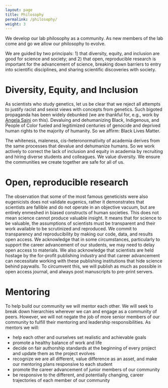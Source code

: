```yaml
---
layout: page
title: Philosophy
permalink: /philosophy/
weight: 3
---
```


We develop our lab philosophy as a community.  As new members of the lab come and go we allow our philosophy to evolve.

We are guided by two principals: 1) that diversity, equity, and inclusion are good for science and society; and 2) that open, reproducible research is important for the advancement of science, breaking down barriers to entry into scientific disciplines, and sharing scientific discoveries with society.

# Diversity, Equity, and Inclusion

As scientists who study genetics, let us be clear that we reject all attempts to justify racist and sexist views with concepts from genetics. Such bigoted propaganda has been widely debunked (we are thankful for, e.g., work by [Angela Saini](https://www.angelasaini.co.uk/) on this). Devaluing and dehumanizing Black, Indigenous, and People of Color fueled and legitimized centuries of genocide and deprived human rights to the majority of humanity. So we affirm: Black Lives Matter.

The whiteness, maleness, cis-heteronormativity of academia derives from the same processes that devalue and dehumanize humans. So we work actively to correct the lack of inclusion and equity in academia by recruiting and hiring diverse students and colleagues. We value diversity. We ensure the communities we create together are safe for all of us.

# Open, reproducible research

The observation that some of the most famous geneticists were also eugenicists does not validate eugenics, rather it demonstrates that scientists are fallible and do not operate in an objective vacuum, but are entirely enmeshed in biased constructs of human societies. This does not mean science cannot produce valuable insight. It means that for science to be valuable, the assumptions of scientists must be transparent and their work available to be scrutinized and reproduced. We commit to transparency and reproducibility by making our code, data, and results open access. We acknowledge that in some circumstances, particularly to support the career advancement of our students, we may need to delay open access to materials. We also acknowledge that scientists are held hostage by the for-profit publishing industry and that career advancement can necessitate working with these publishing institutions that hide science behind paywalls. To circumvent this, we will publish as much as possible in open access journal, and always post manuscripts to pre-print servers.

# Mentoring

To help build our community we will mentor each other. We will seek to break down hierarchies wherever we can and engage as a community of peers. However, we will not negate the job of more senior members of our community to fulfill their mentoring and leadership responsibilities. As mentors we will:

- help each other and ourselves set realistic and achievable goals
- promote a healthy balance of work and life
- decide on fair authorship standards at the beginning of every project and update them as the project evolves
- recognize we are all different, value difference as an asset, and make our mentoring plans responsive to each student
- promote the career advancement of junior members of our community
- be responsive to the different, and potentially changing, career trajectories of each member of our community
